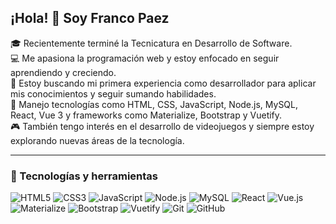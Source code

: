 ## ¡Hola! 👋 Soy Franco Paez

🎓 Recientemente terminé la Tecnicatura en Desarrollo de Software.  
💻 Me apasiona la programación web y estoy enfocado en seguir aprendiendo y creciendo.  
🚀 Estoy buscando mi primera experiencia como desarrollador para aplicar mis conocimientos y seguir sumando habilidades.  
📌 Manejo tecnologías como HTML, CSS, JavaScript, Node.js, MySQL, React, Vue 3 y frameworks como Materialize, Bootstrap y Vuetify.  
🎮 También tengo interés en el desarrollo de videojuegos y siempre estoy explorando nuevas áreas de la tecnología.

---

### 🧠 Tecnologías y herramientas

![HTML5](https://img.shields.io/badge/HTML5-E34F26?style=for-the-badge&logo=html5&logoColor=white)
![CSS3](https://img.shields.io/badge/CSS3-1572B6?style=for-the-badge&logo=css3&logoColor=white)
![JavaScript](https://img.shields.io/badge/JavaScript-F7DF1E?style=for-the-badge&logo=javascript&logoColor=black)
![Node.js](https://img.shields.io/badge/Node.js-339933?style=for-the-badge&logo=nodedotjs&logoColor=white)
![MySQL](https://img.shields.io/badge/MySQL-4479A1?style=for-the-badge&logo=mysql&logoColor=white)
![React](https://img.shields.io/badge/React-20232A?style=for-the-badge&logo=react&logoColor=61DAFB)
![Vue.js](https://img.shields.io/badge/Vue.js-35495E?style=for-the-badge&logo=vuedotjs&logoColor=4FC08D)
![Materialize](https://img.shields.io/badge/Materialize-CB2D6F?style=for-the-badge&logo=materialize&logoColor=white)
![Bootstrap](https://img.shields.io/badge/Bootstrap-563D7C?style=for-the-badge&logo=bootstrap&logoColor=white)
![Vuetify](https://img.shields.io/badge/Vuetify-1867C0?style=for-the-badge&logo=vuetify&logoColor=white)
![Git](https://img.shields.io/badge/Git-F05032?style=for-the-badge&logo=git&logoColor=white)
![GitHub](https://img.shields.io/badge/GitHub-181717?style=for-the-badge&logo=github&logoColor=white)
